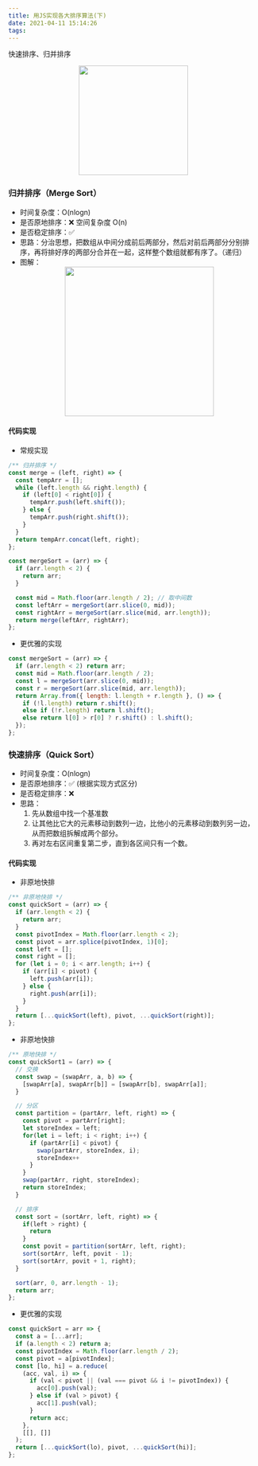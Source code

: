 ```yaml
---
title: 用JS实现各大排序算法(下)
date: 2021-04-11 15:14:26
tags:
---
```

快速排序、归并排序
<div align="center"> <img src="https://cdn.jsdelivr.net/gh/oliver34/image-host@main/blog/aa03ae570dace416127c9ccf9db8ac05.1zs7c0wdjjr4.jpeg" style="height: 220px"/></div>

<!--less-->

### 归并排序（Merge Sort）

- 时间复杂度：O(nlogn)
- 是否原地排序：❌ 空间复杂度 O(n)
- 是否稳定排序：✅
- 思路：分治思想，把数组从中间分成前后两部分，然后对前后两部分分别排序，再将排好序的两部分合并在一起，这样整个数组就都有序了。（递归）
- 图解：<div align="center"> <img src="https://cdn.jsdelivr.net/gh/oliver34/image-host@main/blog/mergeSort.5rh9jqblev0.png" style="height: 300px" /></div>

#### 代码实现

- 常规实现

```js
/** 归并排序 */
const merge = (left, right) => {
  const tempArr = [];
  while (left.length && right.length) {
    if (left[0] < right[0]) {
      tempArr.push(left.shift());
    } else {
      tempArr.push(right.shift());
    }
  }
  return tempArr.concat(left, right);
};

const mergeSort = (arr) => {
  if (arr.length < 2) {
    return arr;
  }

  const mid = Math.floor(arr.length / 2); // 取中间数
  const leftArr = mergeSort(arr.slice(0, mid));
  const rightArr = mergeSort(arr.slice(mid, arr.length));
  return merge(leftArr, rightArr);
};
```

- 更优雅的实现

```js
const mergeSort = (arr) => {
  if (arr.length < 2) return arr;
  const mid = Math.floor(arr.length / 2);
  const l = mergeSort(arr.slice(0, mid));
  const r = mergeSort(arr.slice(mid, arr.length));
  return Array.from({ length: l.length + r.length }, () => {
    if (!l.length) return r.shift();
    else if (!r.length) return l.shift();
    else return l[0] > r[0] ? r.shift() : l.shift();
  });
};
```

### 快速排序（Quick Sort）

- 时间复杂度：O(nlogn)
- 是否原地排序：✅ (根据实现方式区分)
- 是否稳定排序：❌
- 思路：
  1. 先从数组中找一个基准数
  2. 让其他比它大的元素移动到数列一边，比他小的元素移动到数列另一边，从而把数组拆解成两个部分。
  3. 再对左右区间重复第二步，直到各区间只有一个数。


#### 代码实现

- 非原地快排

```js
/** 非原地快排 */
const quickSort = (arr) => {
  if (arr.length < 2) {
    return arr;
  }
  const pivotIndex = Math.floor(arr.length < 2);
  const pivot = arr.splice(pivotIndex, 1)[0];
  const left = [];
  const right = [];
  for (let i = 0; i < arr.length; i++) {
    if (arr[i] < pivot) {
      left.push(arr[i]);
    } else {
      right.push(arr[i]);
    }
  }
  return [...quickSort(left), pivot, ...quickSort(right)];
};
```

- 非原地快排

```js
/** 原地快排 */
const quickSort1 = (arr) => {
  // 交换
  const swap = (swapArr, a, b) => {
    [swapArr[a], swapArr[b]] = [swapArr[b], swapArr[a]];
  }

  // 分区
  const partition = (partArr, left, right) => {
    const pivot = partArr[right];
    let storeIndex = left;
    for(let i = left; i < right; i++) {
      if (partArr[i] < pivot) {
        swap(partArr, storeIndex, i);
        storeIndex++
      }
    }
    swap(partArr, right, storeIndex);
    return storeIndex;
  }

  // 排序
  const sort = (sortArr, left, right) => {
    if(left > right) {
      return
    }
    const povit = partition(sortArr, left, right);
    sort(sortArr, left, povit - 1);
    sort(sortArr, povit + 1, right);
  }

  sort(arr, 0, arr.length - 1);
  return arr;
};
```

- 更优雅的实现

```js
const quickSort = arr => {
  const a = [...arr];
  if (a.length < 2) return a;
  const pivotIndex = Math.floor(arr.length / 2);
  const pivot = a[pivotIndex];
  const [lo, hi] = a.reduce(
    (acc, val, i) => {
      if (val < pivot || (val === pivot && i != pivotIndex)) {
        acc[0].push(val);
      } else if (val > pivot) {
        acc[1].push(val);
      }
      return acc;
    },
    [[], []]
  );
  return [...quickSort(lo), pivot, ...quickSort(hi)];
};
```
